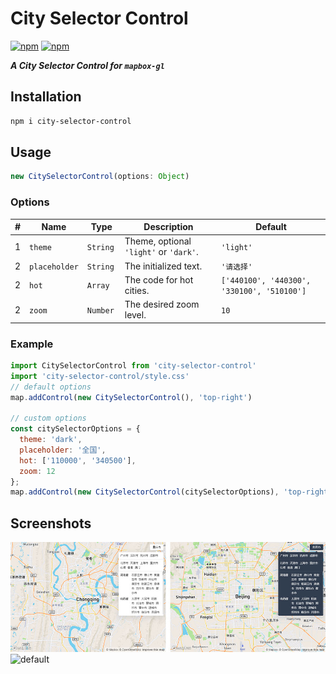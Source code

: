 # City Selector Control
[![npm](https://img.shields.io/npm/v/city-selector-control.svg)][npm-url] [![npm](https://img.shields.io/npm/dt/city-selector-control.svg?style=popout)][npm-url]

[npm-url]: https://www.npmjs.com/package/city-selector-control

***A City Selector Control for `mapbox-gl`***


## Installation

```bash
npm i city-selector-control
```

## Usage

```javascript
new CitySelectorControl(options: Object)
```

### Options
|#|Name|Type|Description|Default|
|---|---|---|---|---|
|1|`theme`|`String `|Theme, optional `'light'` or `'dark'`.|`'light'`|
|2|`placeholder`|`String`|The initialized text.|`'请选择'` |
|2|`hot`|`Array`|The code for hot cities.|`['440100', '440300', '330100', '510100']` |
|2|`zoom`|`Number`|The desired zoom level.|`10` |

### Example

```javascript
import CitySelectorControl from 'city-selector-control'
import 'city-selector-control/style.css'
// default options
map.addControl(new CitySelectorControl(), 'top-right')

// custom options
const citySelectorOptions = {
  theme: 'dark',
  placeholder: '全国',
  hot: ['110000', '340500'],
  zoom: 12
};
map.addControl(new CitySelectorControl(citySelectorOptions), 'top-right');
```

## Screenshots

![theme](assets/theme.jpg)
![default](assets/default.gif)

